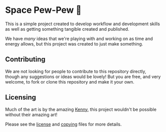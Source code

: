 # Space Pew-Pew :rocket:

This is a simple project created to develop workflow and development skills as well as getting something tangible created and published.

We have *many* ideas that we're playing with and working on as time and energy allows, but this project was created to just make something.

## Contributing

We are not looking for people to contribute to this repository directly, though any suggestions or ideas would be lovely! But you are free, and very welcome, to fork or clone this repository and make it your own.

## Licensing

Much of the art is by the amazing [Kenny](https://www.kenney.nl/), this project wouldn't be possible without their amazing art!

Please see the [license](LICENSE.md) and [copying](COPYING.md) files for more details.
